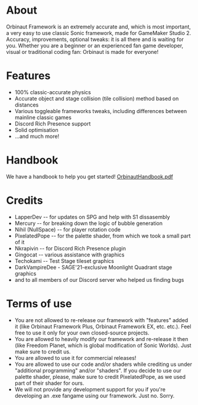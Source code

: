 # About
Orbinaut Framework is an extremely accurate and, which is most important, a very easy to use classic Sonic framework, made for GameMaker Studio 2. Accuracy, improvements, optional tweaks: it is all there and is waiting for you. Whether you are a beginner or an experienced fan game developer, visual or traditional coding fan: Orbinaut is made for everyone!

# Features
- 100% classic-accurate physics
- Accurate object and stage collision (tile collision) method based on distances
- Various toggleable frameworks tweaks, including differences between mainline classic games
- Discord Rich Presence support
- Solid optimisation
- ...and much more!

# Handbook
We have a handbook to help you get started!
[OrbinautHandbook.pdf](https://github.com/TrianglyRU/OrbinautFramework/files/7854372/OrbinautHandbook.pdf)

# Credits
- LapperDev -- for updates on SPG and help with S1 dissasembly
- Mercury -- for breaking down the logic of bubble generation
- Nihil (NullSpace) -- for player rotation code
- PixelatedPope -- for the palette shader, from which we took a small part of it
- Nkrapivin -- for Discord Rich Presence plugin
- Gingocat -- various assistance with graphics
- Techokami -- Test Stage tileset graphics
- DarkVampireDee - SAGE'21-exclusive Moonlight Quadrant stage graphics
- and to all members of our Discord server who helped us finding bugs

# Terms of use
- You are not allowed to re-release our framework with "features" added it (like Orbinaut Framework Plus, Orbinaut Framework EX, etc. etc.). Feel free to use it only for your own closed-source projects.
- You are allowed to heavily modify our framework and re-release it then (like Freedom Planet, which is global modification of Sonic Worlds). Just make sure to credit us.
- You are allowed to use it for commercial releases!
- You are allowed to use our code and/or shaders while crediting us under "additional programming" and/or "shaders". If you decide to use our palette shader, please, make sure to credit PixelatedPope, as we used part of their shader for ours.
- We will not provide any development support for you if you're developing an .exe fangame using our framework. Just no. Sorry.
